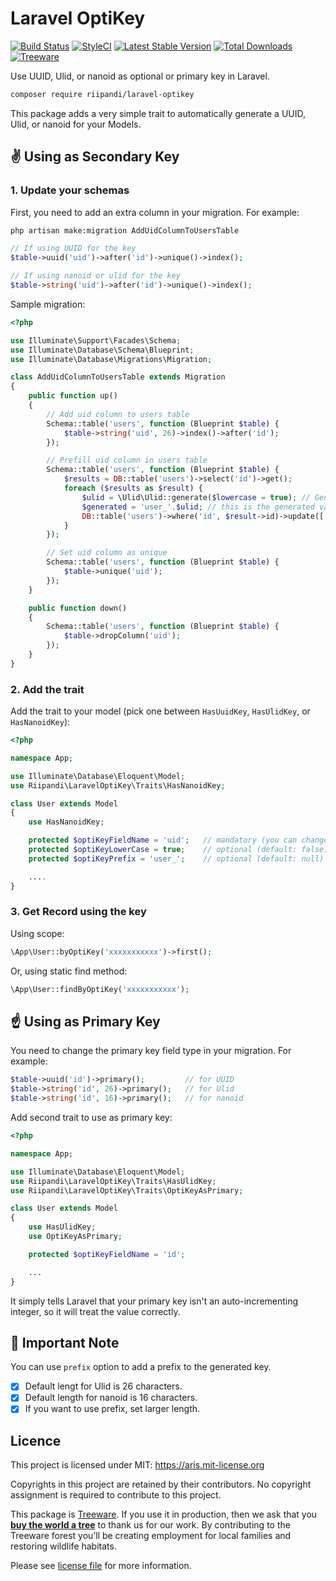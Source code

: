 # Laravel OptiKey

[![Build Status](https://travis-ci.com/riipandi/laravel-optikey.svg?branch=master)](https://travis-ci.com/riipandi/laravel-optikey)
[![StyleCI](https://github.styleci.io/repos/235965192/shield?branch=master)](https://github.styleci.io/repos/235965192)
[![Latest Stable Version](http://img.shields.io/packagist/v/riipandi/laravel-optikey.svg?style=flat)](https://packagist.org/packages/riipandi/laravel-optikey)
[![Total Downloads](http://img.shields.io/packagist/dt/riipandi/laravel-optikey.svg?style=flat)](https://packagist.org/packages/riipandi/laravel-optikey)
[![Treeware](https://img.shields.io/badge/dynamic/json?color=brightgreen&label=Treeware&query=%24.total&url=https%3A%2F%2Fpublic.offset.earth%2Fusers%2Ftreeware%2Ftrees)](https://treeware.earth)

Use UUID, Ulid, or nanoid as optional or primary key in Laravel.

```bash
composer require riipandi/laravel-optikey
```

This package adds a very simple trait to automatically generate a UUID, Ulid, or nanoid for your Models.

## ✌️ Using as Secondary Key

### 1. Update your schemas

First, you need to add an extra column in your migration. For example:

```sh
php artisan make:migration AddUidColumnToUsersTable
```

```php
// If using UUID for the key
$table->uuid('uid')->after('id')->unique()->index();

// If using nanoid or ulid for the key
$table->string('uid')->after('id')->unique()->index();
```

Sample migration:

```php
<?php

use Illuminate\Support\Facades\Schema;
use Illuminate\Database\Schema\Blueprint;
use Illuminate\Database\Migrations\Migration;

class AddUidColumnToUsersTable extends Migration
{
    public function up()
    {
        // Add uid column to users table
        Schema::table('users', function (Blueprint $table) {
            $table->string('uid', 26)->index()->after('id');
        });

        // Prefill uid column in users table
        Schema::table('users', function (Blueprint $table) {
            $results = DB::table('users')->select('id')->get();
            foreach ($results as $result) {
                $ulid = \Ulid\Ulid::generate($lowercase = true); // Generate new lowercase Ulid
                $generated = 'user_'.$ulid; // this is the generated value with optional prefix
                DB::table('users')->where('id', $result->id)->update(['uid' => $generated]);
            }
        });

        // Set uid column as unique
        Schema::table('users', function (Blueprint $table) {
            $table->unique('uid');
        });
    }

    public function down()
    {
        Schema::table('users', function (Blueprint $table) {
            $table->dropColumn('uid');
        });
    }
}
```

### 2. Add the trait

Add the trait to your model (pick one between `HasUuidKey`, `HasUlidKey`, or `HasNanoidKey`):

```php
<?php

namespace App;

use Illuminate\Database\Eloquent\Model;
use Riipandi\LaravelOptiKey\Traits\HasNanoidKey;

class User extends Model
{
    use HasNanoidKey;

    protected $optiKeyFieldName = 'uid';   // mandatory (you can change this field name)
    protected $optiKeyLowerCase = true;    // optional (default: false)
    protected $optiKeyPrefix = 'user_';    // optional (default: null)

    ....
}
```

### 3. Get Record using the key

Using scope:

```php
\App\User::byOptiKey('xxxxxxxxxxx')->first();
```

Or, using static find method:

```php
\App\User::findByOptiKey('xxxxxxxxxxx');
```

## ☝️ Using as Primary Key

You need to change the primary key field type in your migration. For example:

```php
$table->uuid('id')->primary();         // for UUID
$table->string('id', 26)->primary();   // for Ulid
$table->string('id', 16)->primary();   // for nanoid
```

Add second trait to use as primary key:

```php
<?php

namespace App;

use Illuminate\Database\Eloquent\Model;
use Riipandi\LaravelOptiKey\Traits\HasUlidKey;
use Riipandi\LaravelOptiKey\Traits\OptiKeyAsPrimary;

class User extends Model
{
    use HasUlidKey;
    use OptiKeyAsPrimary;

    protected $optiKeyFieldName = 'id';

    ...
}
```

It simply tells Laravel that your primary key isn't an auto-incrementing integer, so it will treat the value correctly.

## 📝 Important Note

You can use `prefix` option to add a prefix to the generated key.

- [x] Default lengt for Ulid is 26 characters.
- [x] Default length for nanoid is 16 characters.
- [x] If you want to use prefix, set larger length.

## Licence

This project is licensed under MIT: <https://aris.mit-license.org>

Copyrights in this project are retained by their contributors.
No copyright assignment is required to contribute to this project.

[choosealicense]:https://choosealicense.com/licenses/mit/

This package is [Treeware](https://treeware.earth). If you use it in production, then we ask that you [**buy the world a tree**](https://plant.treeware.earth/riipandi/laravel-optikey) to thank us for our work. By contributing to the Treeware forest you’ll be creating employment for local families and restoring wildlife habitats.

Please see [license file](./license.txt) for more information.
